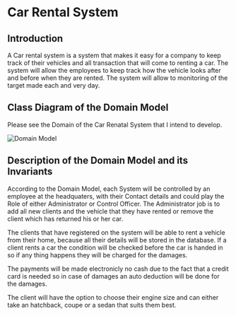 # Car Rental System

## Introduction

A Car rental system is a system that makes it easy for a company to keep track of their vehicles
and all transaction that will come to renting a car. The system will allow the employees to keep track how the vehicle looks
after and before when they are rented. The system will allow to monitoring of the target made each and very day.


## Class Diagram of the Domain Model
Please see the Domain of the Car Renatal System that I intend to develop.

![Domain Model](/CarRentalStore_ERD.png)

## Description of the Domain Model and its Invariants

According to the Domain Model, each System will be controlled by an employee at the headquaters,
with their Contact details and could play the Role of either Administrator or Control Officer.
The Administrator job is to add all new clients and the vehicle that they have rented or remove the client
which has returned his or her car.

The clients that have registered on the system will be able to rent a vehicle from their home, because all their details
will be stored in the database. If a client rents a car the condition will be checked before the car is handed in so
if any thing happens they will be charged for the damages.

The payments will be made electronicly no cash due to the fact that a credit card is needed so in case of damages
an auto deduction will be done for the damages.

The client will have the option to choose their engine size and can either take an hatchback, coupe or a sedan
that suits them best.


